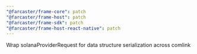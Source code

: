 ```yaml
---
"@farcaster/frame-core": patch
"@farcaster/frame-host": patch
"@farcaster/frame-sdk": patch
"@farcaster/frame-host-react-native": patch
---
```


Wrap solanaProviderRequest for data structure serialization across comlink
